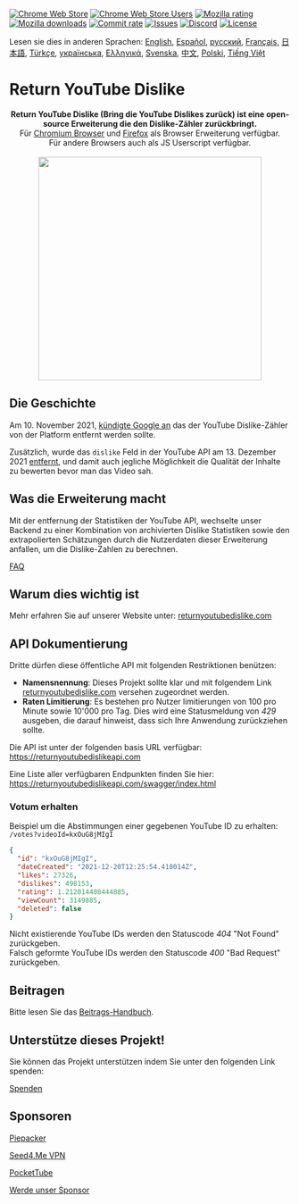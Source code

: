 [![Chrome Web Store](https://img.shields.io/chrome-web-store/stars/gebbhagfogifgggkldgodflihgfeippi?label=Chrome%20Rating&style=flat&logo=google)](https://chrome.google.com/webstore/detail/youtube-dislike-button/gebbhagfogifgggkldgodflihgfeippi/)
[![Chrome Web Store Users](https://img.shields.io/chrome-web-store/users/gebbhagfogifgggkldgodflihgfeippi?label=Chrome%20Users&style=flat&logo=google)](https://chrome.google.com/webstore/detail/youtube-dislike-button/gebbhagfogifgggkldgodflihgfeippi/)
[![Mozilla rating](https://img.shields.io/amo/stars/return-youtube-dislikes?label=Firefox%20Rating&style=flat&logo=firefox)](https://addons.mozilla.org/en-US/firefox/addon/return-youtube-dislikes/)
[![Mozilla downloads](https://img.shields.io/amo/users/return-youtube-dislikes?label=Firefox%20Users&style=flat&logo=firefox)](https://addons.mozilla.org/en-US/firefox/addon/return-youtube-dislikes/)
[![Commit rate](https://img.shields.io/github/commit-activity/m/Anarios/return-youtube-dislike?label=Commits&style=flat)](https://github.com/Anarios/return-youtube-dislike/commits/main)
[![Issues](https://img.shields.io/github/issues/Anarios/return-youtube-dislike?style=flat&label=Issues)](https://github.com/Anarios/return-youtube-dislike/issues)
[![Discord](https://img.shields.io/discord/909435648170160229?label=Discord&style=flat&logo=discord)](https://discord.gg/UMxyMmCgfF)
[![License](https://img.shields.io/badge/License-GPLv3-blue.svg?style=flat)](https://github.com/Anarios/return-youtube-dislike/blob/main/LICENSE)

Lesen sie dies in anderen Sprachen: [English](README.md), [Español](READMEes.md), [русский](READMEru.md), [Français](READMEfr.md), [日本語](READMEja.md), [Türkçe](READMEtr.md), [українська](READMEuk.md), [Ελληνικά](READMEgr.md), [Svenska](READMEsv.md), [中文](READMEcn.md), [Polski](READMEpl.md), [Tiếng Việt](READMEvi.md)


# Return YouTube Dislike

<p align="center">
    <b>Return YouTube Dislike (Bring die YouTube Dislikes zurück) ist eine open-source Erweiterung die den Dislike-Zähler zurückbringt.</b><br>
    Für <a href="https://chrome.google.com/webstore/detail/youtube-dislike-button/gebbhagfogifgggkldgodflihgfeippi/">Chromium Browser</a> und <a href="https://addons.mozilla.org/en-US/firefox/addon/return-youtube-dislikes/">Firefox</a> als Browser Erweiterung verfügbar.<br>
    Für andere Browsers auch als JS Userscript verfügbar.<br><br>
    <img width="400px" src="https://user-images.githubusercontent.com/18729296/141743755-2be73297-250e-4cd1-ac93-8978c5a39d10.png"/>
</p>

## Die Geschichte <!-- ## The Story -->

Am 10. November 2021, [kündigte Google an](https://blog.youtube/news-and-events/update-to-youtube/) das der YouTube Dislike-Zähler von der Platform entfernt werden sollte.

Zusätzlich, wurde das `dislike` Feld in der YouTube API am 13. Dezember 2021 [entfernt](https://support.google.com/youtube/thread/134791097/update-to-youtube-dislike-counts), und damit auch jegliche Möglichkeit die Qualität der Inhalte zu bewerten bevor man das Video sah.

## Was die Erweiterung macht <!-- ## What it Does -->

Mit der entfernung der Statistiken der YouTube API, wechselte unser Backend zu einer Kombination von archivierten Dislike Statistiken sowie den extrapolierten Schätzungen durch die Nutzerdaten dieser Erweiterung anfallen, um die Dislike-Zahlen zu berechnen.

[FAQ](https://github.com/Anarios/return-youtube-dislike/blob/main/Docs/FAQ.md)

## Warum dies wichtig ist <!-- ## Why it Matters -->

Mehr erfahren Sie auf unserer Website unter: [returnyoutubedislike.com](https://www.returnyoutubedislike.com/)

## API Dokumentierung <!-- ## API documentation -->

Dritte dürfen diese öffentliche API mit folgenden Restriktionen benützen:

- **Namensnennung**: Dieses Projekt sollte klar und mit folgendem Link [returnyoutubedislike.com](https://returnyoutubedislike.com/) versehen zugeordnet werden.
- **Raten Limitierung**: Es bestehen pro Nutzer limitierungen von 100 pro Minute sowie 10'000 pro Tag. Dies wird eine Statusmeldung von _429_ ausgeben, die darauf hinweist, dass sich Ihre Anwendung zurückziehen sollte.

Die API ist unter der folgenden basis URL verfügbar:  
https://returnyoutubedislikeapi.com

Eine Liste aller verfügbaren Endpunkten finden Sie hier:  
https://returnyoutubedislikeapi.com/swagger/index.html

### Votum erhalten <!-- ### Get votes -->

Beispiel um die Abstimmungen einer gegebenen YouTube ID zu erhalten:  
`/votes?videoId=kxOuG8jMIgI`

```json
{
  "id": "kxOuG8jMIgI",
  "dateCreated": "2021-12-20T12:25:54.418014Z",
  "likes": 27326,
  "dislikes": 498153,
  "rating": 1.212014408444885,
  "viewCount": 3149885,
  "deleted": false
}
```

Nicht existierende YouTube IDs werden den Statuscode _404_ "Not Found" zurückgeben.  
Falsch geformte YouTube IDs werden den Statuscode _400_ "Bad Request" zurückgeben.

<!---
## API Dokumentation

Sie können die gesamte Dokumentation auf unserer Website einsehen.
[https://returnyoutubedislike.com/docs/](https://returnyoutubedislike.com/docs/) -->

## Beitragen <!-- ## Contributing -->

Bitte lesen Sie das [Beitrags-Handbuch](https://github.com/Anarios/return-youtube-dislike/blob/main/CONTRIBUTING.md).

## Unterstütze dieses Projekt! <!-- ## Support this project! -->

Sie können das Projekt unterstützen indem Sie unter den folgenden Link spenden:

[Spenden](https://returnyoutubedislike.com/donate)

## Sponsoren <!-- ## Sponsors -->

[Piepacker](https://piepacker.com)

[Seed4.Me VPN](https://www.seed4.me/users/register?gift=ReturnYoutubeDislike)

[PocketTube](https://yousub.info/?utm_source=returnyoutubedislike)

[Werde unser Sponsor](https://www.patreon.com/join/returnyoutubedislike/checkout?rid=8008601)
